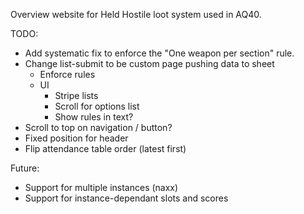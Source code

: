 Overview website for Held Hostile loot system used in AQ40.

TODO: 
- Add systematic fix to enforce the "One weapon per section" rule.
- Change list-submit to be custom page pushing data to sheet
  - Enforce rules
  - UI
    - Stripe lists
    - Scroll for options list
    - Show rules in text?
- Scroll to top on navigation / button?
- Fixed position for header
- Flip attendance table order (latest first)

Future:
- Support for multiple instances (naxx)
- Support for instance-dependant slots and scores

